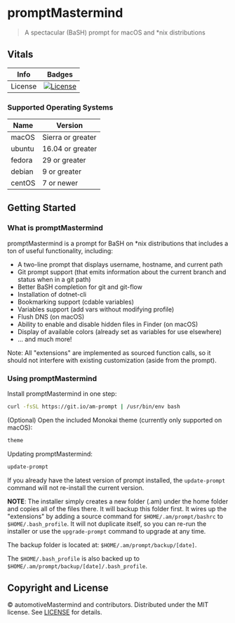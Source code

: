 # promptMastermind

> A spectacular (BaSH) prompt for macOS and *nix distributions

## Vitals

Info          | Badges
--------------|-------------------------------------
License       | [![License][license-image]][license]

### Supported Operating Systems

Name   | Version
-------|------------------
macOS  | Sierra or greater
ubuntu | 16.04 or greater
fedora | 29 or greater
debian | 9 or greater
centOS | 7 or newer

## Getting Started

### What is promptMastermind

promptMastermind is a prompt for BaSH on *nix distributions that includes a ton of useful functionality, including:

* A two-line prompt that displays username, hostname, and current path
* Git prompt support (that emits information about the current branch and status when in a git path)
* Better BaSH completion for git and git-flow
* Installation of dotnet-cli
* Bookmarking support (cdable variables)
* Variables support (add vars without modifying profile)
* Flush DNS (on macOS)
* Ability to enable and disable hidden files in Finder (on macOS)
* Display of available colors (already set as variables for use elsewhere)
* ... and much more!

Note: All "extensions" are implemented as sourced function calls, so it should not interfere with existing
customization (aside from the prompt).

### Using promptMastermind

Install promptMastermind in one step:

``` bash
curl -fsSL https://git.io/am-prompt | /usr/bin/env bash
```

(Optional) Open the included Monokai theme (currently only supported on macOS):

``` bash
theme
```

Updating promptMastermind:

``` bash
update-prompt
```

If you already have the latest version of prompt installed, the ```update-prompt``` command will not re-install the
current version.

**NOTE**: The installer simply creates a new folder (.am) under the home folder and copies all of the files
there. It will backup this folder first. It wires up the "extensions" by adding a source command for
```$HOME/.am/prompt/bashrc``` to ```$HOME/.bash_profile```. It will not duplicate itself, so you can re-run the
installer or use the ```upgrade-prompt``` command to upgrade at any time.

The backup folder is located at: ```$HOME/.am/prompt/backup/[date]```.

The ```$HOME/.bash_profile``` is also backed up to ```$HOME/.am/prompt/backup/[date]/.bash_profile```.

## Copyright and License

&copy; automotiveMastermind and contributors. Distributed under the MIT license. See [LICENSE][] for details.

[license-image]: https://img.shields.io/badge/license-MIT-blue.svg
[license]: LICENSE
